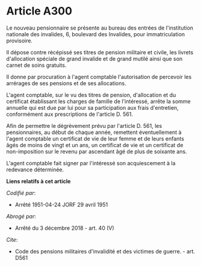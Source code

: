 # Article A300

Le nouveau pensionnaire se présente au bureau des entrées de l'institution nationale des invalides, 6, boulevard des
Invalides, pour immatriculation provisoire.

Il dépose contre récépissé ses titres de pension militaire et civile, les livrets d'allocation spéciale de grand invalide et
de grand mutilé ainsi que son carnet de soins gratuits.

Il donne par procuration à l'agent comptable l'autorisation de percevoir les arrérages de ses pensions et de ses allocations.

L'agent comptable, sur le vu des titres de pension, d'allocation et du certificat établissant les charges de famille de
l'intéressé, arrête la somme annuelle qui est due par lui pour sa participation aux frais d'entretien, conformément aux
prescriptions de l'article D. 561.

Afin de permettre le dégrèvement prévu par l'article D. 561, les pensionnaires, au début de chaque année, remettent
éventuellement à l'agent comptable un certificat de vie de leur femme et de leurs enfants âgés de moins de vingt et un ans,
un certificat de vie et un certificat de non-imposition sur le revenu par ascendant âgé de plus de soixante ans.

L'agent comptable fait signer par l'intéressé son acquiescement à la redevance déterminée.

**Liens relatifs à cet article**

_Codifié par_:

  - Arrêté 1951-04-24 JORF 29 avril 1951

_Abrogé par_:

  - Arrêté du 3 décembre 2018 - art. 40 (V)

_Cite_:

  - Code des pensions militaires d'invalidité et des victimes de guerre. - art. D561
